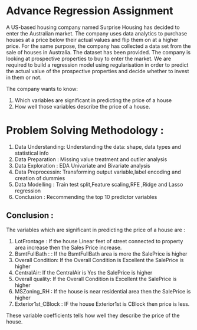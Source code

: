 # Advance Regression Assignment 

A US-based housing company named Surprise Housing has decided to enter the Australian market. The company uses data analytics to purchase houses at a price below their actual values and flip them on at a higher price. 
For the same purpose, the company has collected a data set from the sale of houses in Australia. The dataset has been provided.
The company is looking at prospective properties to buy to enter the market. 
We are required to build a regression model using regularisation in order to predict the actual value of the prospective properties 
and decide whether to invest in them or not. 

The company wants to know:
1. Which variables are significant in predicting the price of a house
2.  How well those variables describe the price of a house.


# Problem Solving Methodology :
1. Data Understanding: Understanding the data: shape, data types and statistical info
2. Data Preparation : Missing value treatment and outlier analysis
3. Data Exploration : EDA Univariate and Bivariate analysis
4. Data Preprocessin: Transforming output variable,label encoding and creation of dummies
5. Data Modelling : Train test split,Feature scaling,RFE ,Ridge and Lasso regression
6. Conclusion : Recommending the top 10 predictor variables
  
  
 ## Conclusion :
 The variables which are significant in predicting the price of a house are :
  1. LotFrontage : If the house Linear feet of street connected to property area increase then the Sales Price increase.
  2. BsmtFullBath : : If the BsmtFullBath area is more the SalePrice is higher
  3. Overall Condition: If the Overall Condition is Excellent the SalePrice is higher
  4. CentralAir: If the CentralAir is Yes the SalePrice is higher
  5. Overall quality: If the Overall Condition is Excellent the SalePrice is higher
  6. MSZoning_RH : If the house is near residential area then the SalePrice is higher
  7. Exterior1st_CBlock : IF the house Exterior1st is CBlock then price is less.


These variable coefficients tells how well they describe the price of the house. 
